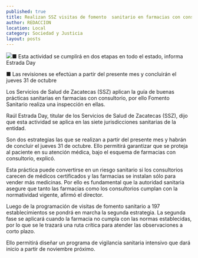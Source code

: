```yaml
---
published: true
title: Realizan SSZ visitas de fomento  sanitario en farmacias con consultorio
author: REDACCION
location: Local
category: Sociedad y Justicia
layout: posts
---
```


![](http://i.imgur.com/RIyNAnym.jpg)■ Esta actividad se cumplirá en dos etapas en todo el estado, informa Estrada Day

■ Las revisiones se efectúan a partir del presente mes y concluirán el jueves 31 de octubre

Los Servicios de Salud de Zacatecas (SSZ) aplican la guía de buenas prácticas sanitarias  en farmacias con consultorio, por ello Fomento Sanitario realiza una inspección en ellas. 

Raúl Estrada Day, titular de los Servicios de Salud de Zacatecas (SSZ), dijo que esta actividad se aplica en las siete jurisdicciones sanitarias de la entidad.

Son dos estrategias las que se realizan a partir del presente mes y habrán de concluir el jueves 31 de octubre. Ello permitirá garantizar que se proteja al paciente en su atención médica, bajo el esquema de farmacias con consultorio, explicó.

Esta práctica puede convertirse en un riesgo sanitario si los consultorios carecen de médicos certificados y las farmacias se instalan sólo para vender más medicinas. Por ello es fundamental que la autoridad sanitaria asegure que tanto las farmacias como los consultorios cumplan con la normatividad vigente, afirmó el director.

Luego de la programación de visitas de fomento sanitario a 197 establecimientos se pondrá en marcha la segunda estrategia. La segunda fase se aplicará cuando la farmacia no cumpla con las normas establecidas, por lo que se le trazará una ruta crítica para atender las observaciones a corto plazo.

Ello permitirá diseñar un programa de vigilancia sanitaria intensivo que dará inicio a partir de noviembre próximo.
